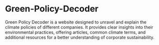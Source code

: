 # Green-Policy-Decoder
Green Policy Decoder is a website designed to unravel and explain the climate policies of different companies. It provides clear insights into their environmental practices, offering articles, common climate terms, and additional resources for a better understanding of corporate sustainability. 
